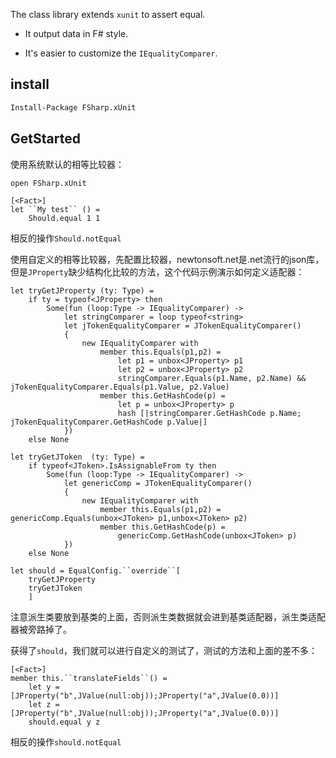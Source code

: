 The class library extends `xunit` to assert equal. 

- It output data in F# style. 

- It's easier to customize the `IEqualityComparer`.

## install

```pm
Install-Package FSharp.xUnit
```

## GetStarted 

使用系统默认的相等比较器：

```F#
open FSharp.xUnit

[<Fact>]
let ``My test`` () =
    Should.equal 1 1
```

相反的操作`Should.notEqual`

使用自定义的相等比较器，先配置比较器，newtonsoft.net是.net流行的json库，但是`JProperty`缺少结构化比较的方法，这个代码示例演示如何定义适配器：

```F#
let tryGetJProperty (ty: Type) =
    if ty = typeof<JProperty> then
        Some(fun (loop:Type -> IEqualityComparer) -> 
            let stringComparer = loop typeof<string>
            let jTokenEqualityComparer = JTokenEqualityComparer()
            {
                new IEqualityComparer with
                    member this.Equals(p1,p2) =
                        let p1 = unbox<JProperty> p1
                        let p2 = unbox<JProperty> p2
                        stringComparer.Equals(p1.Name, p2.Name) && jTokenEqualityComparer.Equals(p1.Value, p2.Value)
                    member this.GetHashCode(p) = 
                        let p = unbox<JProperty> p
                        hash [|stringComparer.GetHashCode p.Name; jTokenEqualityComparer.GetHashCode p.Value|]
            })
    else None
    
let tryGetJToken  (ty: Type) =
    if typeof<JToken>.IsAssignableFrom ty then
        Some(fun (loop:Type -> IEqualityComparer) -> 
            let genericComp = JTokenEqualityComparer()
            {
                new IEqualityComparer with
                    member this.Equals(p1,p2) = genericComp.Equals(unbox<JToken> p1,unbox<JToken> p2)
                    member this.GetHashCode(p) = 
                        genericComp.GetHashCode(unbox<JToken> p)
            })
    else None

let should = EqualConfig.``override``[ 
    tryGetJProperty
    tryGetJToken
    ]
```

注意派生类要放到基类的上面，否则派生类数据就会进到基类适配器，派生类适配器被旁路掉了。

获得了`should`，我们就可以进行自定义的测试了，测试的方法和上面的差不多：

```F#
[<Fact>]
member this.``translateFields``() =
    let y = [JProperty("b",JValue(null:obj));JProperty("a",JValue(0.0))]
    let z = [JProperty("b",JValue(null:obj));JProperty("a",JValue(0.0))]
    should.equal y z
```

相反的操作`should.notEqual`

